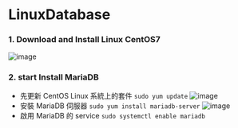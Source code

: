 # LinuxDatabase
### 1. Download and Install Linux CentOS7
![image](https://user-images.githubusercontent.com/33440699/223036052-052e97ec-2da8-443f-98f3-3652ed7d527d.png)
### 2. start Install MariaDB
* 先更新 CentOS Linux 系統上的套件 ```sudo yum update```
![image](https://user-images.githubusercontent.com/33440699/223045686-535e49da-2354-467c-bd1f-3087fbed3394.png)
* 安裝 MariaDB 伺服器 ```sudo yum install mariadb-server```
![image](https://user-images.githubusercontent.com/33440699/223049139-65ce267c-8a6e-43be-b86e-6f567a16dedb.png)
* 啟用 MariaDB 的 service ```sudo systemctl enable mariadb```
